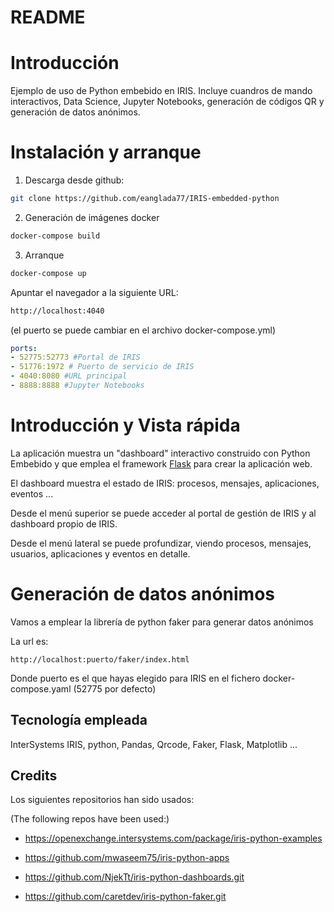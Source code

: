 # README

# Introducción

Ejemplo de uso de Python embebido en IRIS. Incluye cuandros de mando interactivos, Data Science, Jupyter Notebooks, generación de códigos QR  y
 generación de datos anónimos.

# Instalación y arranque

1. Descarga desde github:

```bash
git clone https://github.com/eanglada77/IRIS-embedded-python 
```

2. Generación de imágenes docker

```bash
docker-compose build
```

3. Arranque

```bash
docker-compose up
```

Apuntar el navegador a la siguiente URL:

```bash
http://localhost:4040
```
(el puerto se puede cambiar en el archivo docker-compose.yml)

```yaml
ports:
- 52775:52773 #Portal de IRIS
- 51776:1972 # Puerto de servicio de IRIS
- 4040:8080 #URL principal
- 8888:8888 #Jupyter Notebooks
```

# Introducción y Vista rápida

La aplicación muestra un "dashboard" interactivo construido con Python Embebido y que emplea el framework [Flask](https://flask.palletsprojects.com/en/2.0.x/) para crear la aplicación web.

El dashboard muestra el estado de IRIS: procesos, mensajes, aplicaciones, eventos ...

Desde el menú superior se puede acceder al portal de gestión de IRIS y al dashboard propio de IRIS.

Desde el menú lateral se puede profundizar, viendo procesos, mensajes, usuarios, aplicaciones y eventos en detalle.


# Generación de datos anónimos

Vamos a emplear la librería de python faker para generar datos anónimos

La url es:

    http://localhost:puerto/faker/index.html

Donde puerto es el que hayas elegido para IRIS en el fichero docker-compose.yaml (52775 por defecto)

## Tecnología empleada

InterSystems IRIS, python, Pandas, Qrcode, Faker, Flask, Matplotlib ...

## Credits

Los siguientes repositorios han sido usados:

(The following repos have been used:)

* https://openexchange.intersystems.com/package/iris-python-examples

* https://github.com/mwaseem75/iris-python-apps

* https://github.com/NjekTt/iris-python-dashboards.git

* https://github.com/caretdev/iris-python-faker.git
